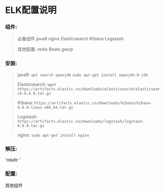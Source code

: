 # ELK配置说明

### 组件:
> 必备组件
java8
nginx
Elasticsearch
Kibana
Logstash

> 其他配置:
redis
Beats
geoip

### 安装:
> java8:
`apt search openjdk`
`sudo apt-get install openjdk-8-jdk`

> Elasticsearch:
`wget https://artifacts.elastic.co/downloads/elasticsearch/elasticsearch-6.6.0.tar.gz`

> Kibana:
`https://artifacts.elastic.co/downloads/kibana/kibana-6.6.0-linux-x86_64.tar.gz`

> Logstash:
`https://artifacts.elastic.co/downloads/logstash/logstash-6.6.0.tar.gz`

> nginx:
`sudo apt-get install nginx`

### 解压:
'mkdir '
### 配置:
其他组件